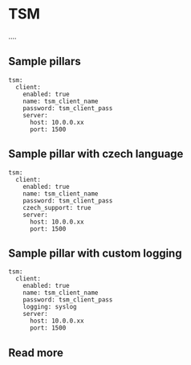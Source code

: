 
# TSM

....

## Sample pillars

    tsm:
      client:
        enabled: true
        name: tsm_client_name
        password: tsm_client_pass
        server:
          host: 10.0.0.xx
          port: 1500

## Sample pillar with czech language

    tsm:
      client:
        enabled: true
        name: tsm_client_name
        password: tsm_client_pass
        czech_support: true
        server:
          host: 10.0.0.xx
          port: 1500

## Sample pillar with custom logging

    tsm:
      client:
        enabled: true
        name: tsm_client_name
        password: tsm_client_pass
        logging: syslog
        server:
          host: 10.0.0.xx
          port: 1500

## Read more